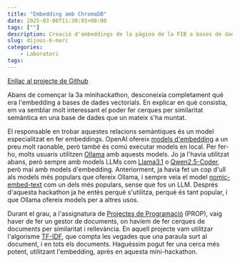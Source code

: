 ```yaml
---
title: "Embedding amb ChromaDB"
date: 2025-03-06T11:30:03+00:00
tags: [""]
description: Creació d'embeddings de la pàgina de la FIB a bases de dades vectorials
slug: dijous-6-marc
categories:
    - Laboratori
tags:
---
```



[Enllaç al projecte de Github](https://github.com/DGSI-UPC/ChromaDB-Embedding)

Abans de començar la 3a minihackathon, desconeixia completament què era l'embedding a bases de dades vectorials. En explicar en què consistia, em va semblar molt interessant el poder fer cerques per similaritat semàntica en una base de dades que un mateix s'ha muntat.

El responsable en trobar aquestes relacions semàntiques és un model especialitzat en fer embeddings. OpenAI ofereix [models d'embedding](https://platform.openai.com/docs/guides/embeddings#embedding-models) a un preu molt raonable, però també és comú executar models en local. Per fer-ho, molts usuaris utilitzen [Ollama](https://ollama.com/) amb aquests models. Jo ja l'havia utilitzat abans, però sempre amb models LLMs com [Llama3.1](https://ollama.com/library/llama3.1) o [Qwen2.5-Coder](https://ollama.com/library/qwen2.5-coder), però mai amb models d'embedding. Anteriorment, ja havia fet un cop d'ull als models més populars que ofereix Ollama, i sempre veia el model [nomic-embed-text](https://ollama.com/library/nomic-embed-text) com un dels més populars, sense que fos un LLM. Després d'aquesta hackathon ja he entès perquè s'utilitza, perquè és tant popular, i que Ollama ofereix models per a altres usos.

Durant el grau, a l'assignatura de [Projectes de Programació](https://www.fib.upc.edu/ca/estudis/graus/grau-en-enginyeria-informatica/pla-destudis/assignatures/PROP) (PROP), vaig haver de fer un gestor de documents, on havíem de fer cerques de documents per similaritat i rellevància. En aquell projecte vam utilitzar l'algorisme [TF-IDF](https://en.wikipedia.org/wiki/Tf%E2%80%93idf), que compta les vegades que una paraula surt al document, i en tots els documents. Haguéssim pogut fer una cerca més potent, utilitzant l'embedding, après en aquesta mini-hackathon.